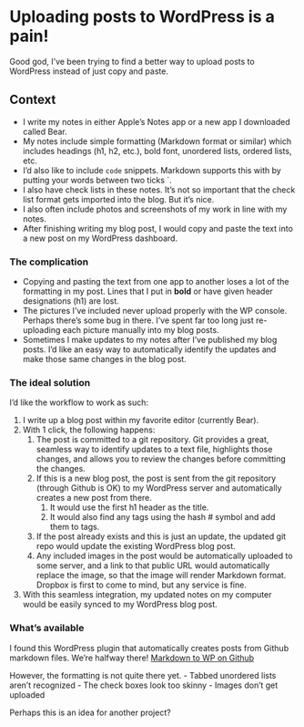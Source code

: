 # Uploading posts to WordPress is a pain!
Good god, I’ve been trying to find a better way to upload posts to WordPress instead of just copy and paste.

## Context
- I write my notes in either Apple’s Notes app or a new app I downloaded called Bear.
- My notes include simple formatting (Markdown format or similar) which includes headings (h1, h2, etc.), bold font, unordered lists, ordered lists, etc.
- I’d also like to include `code` snippets. Markdown supports this with by putting your words between two ticks `. 
- I also have check lists in these notes. It’s not so important that the check list format gets imported into the blog. But it’s nice.
- I also often include photos and screenshots of my work in line with my notes.
- After finishing writing my blog post, I would copy and paste the text into a new post on my WordPress dashboard. 

### The complication
- Copying and pasting the text from one app to another loses a lot of the formatting in my post. Lines that I put in **bold** or have given header designations (h1) are lost.
- The pictures I’ve included never upload properly with the WP console. Perhaps there’s some bug in there. I’ve spent far too long just re-uploading each picture manually into my blog posts.
- Sometimes I make updates to my notes after I’ve published my blog posts. I’d like an easy way to automatically identify the updates and make those same changes in the blog post.

### The ideal solution
I’d like the workflow to work as such:
1. I write up a blog post within my favorite editor (currently Bear).
2. With 1 click, the following happens:
	1. The post is committed to a git repository. Git provides a great, seamless way to identify updates to a text file, highlights those changes, and allows you to review the changes before committing the changes.
	2. If this is a new blog post, the post is sent from the git repository (through Github is OK) to my WordPress server and automatically creates a new post from there. 
		1. It would use the first h1 header as the title. 
		2. It would also find any tags using the hash # symbol and add them to tags.
	3. If the post already exists and this is just an update, the updated git repo would update the existing WordPress blog post.
	4. Any included images in the post would be automatically uploaded to some server, and a link to that public URL would automatically replace the image, so that the image will render Markdown format. Dropbox is first to come to mind, but any service is fine.
3. With this seamless integration, my updated notes on my computer would be easily synced to my WordPress blog post.

### What’s available
I found this WordPress plugin that automatically creates posts from Github markdown files. We’re halfway there! [Markdown to WP on Github](https://github.com/mytory/mytory-markdown)

However, the formatting is not quite there yet.
	- Tabbed unordered lists aren’t recognized
	- The check boxes look too skinny
	- Images don’t get uploaded

Perhaps this is an idea for another project?